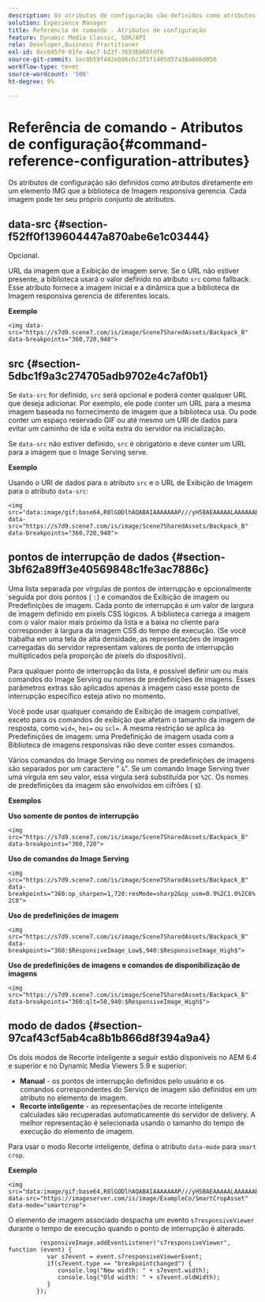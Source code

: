 ```yaml
---
description: Os atributos de configuração são definidos como atributos diretamente em um elemento IMG que a biblioteca de Imagem responsiva gerencia. Cada imagem pode ter seu próprio conjunto de atributos.
solution: Experience Manager
title: Referência de comando - Atributos de configuração
feature: Dynamic Media Classic, SDK/API
role: Developer,Business Practitioner
exl-id: 8cc645f8-03fe-4ac7-b23f-36536b60fdf6
source-git-commit: 1ec8b59f442eb96c6c3f5f1405d57a38a86bd056
workflow-type: tm+mt
source-wordcount: '500'
ht-degree: 0%

---
```


# Referência de comando - Atributos de configuração{#command-reference-configuration-attributes}

Os atributos de configuração são definidos como atributos diretamente em um elemento IMG que a biblioteca de Imagem responsiva gerencia. Cada imagem pode ter seu próprio conjunto de atributos.

## data-src {#section-f52ff0f139604447a870abe6e1c03444}

Opcional.

URL da imagem que a Exibição de imagem serve. Se o URL não estiver presente, a biblioteca usará o valor definido no atributo `src` como fallback. Esse atributo fornece a imagem inicial e a dinâmica que a biblioteca de Imagem responsiva gerencia de diferentes locais.

**Exemplo**

```
<img data-src="https://s7d9.scene7.com/is/image/Scene7SharedAssets/Backpack_B" data-breakpoints="360,720,940">
```

## src {#section-5dbc1f9a3c274705adb9702e4c7af0b1}

Se `data-src` for definido, `src` será opcional e poderá conter qualquer URL que deseja adicionar. Por exemplo, ele pode conter um URL para a mesma imagem baseada no fornecimento de imagem que a biblioteca usa. Ou pode conter um espaço reservado GIF ou até mesmo um URI de dados para evitar um caminho de ida e volta extra do servidor na inicialização.

Se `data-src` não estiver definido, `src` é obrigatório e deve conter um URL para a imagem que o Image Serving serve.

**Exemplo**

Usando o URI de dados para o atributo `src` e o URL de Exibição de Imagem para o atributo `data-src`:

```
<img src="data:image/gif;base64,R0lGODlhAQABAIAAAAAAAP///yH5BAEAAAAALAAAAAABAAEAAAIBRAA7" data-src="https://s7d9.scene7.com/is/image/Scene7SharedAssets/Backpack_B" data-breakpoints="360,720,940">
```

## pontos de interrupção de dados {#section-3bf62a89ff3e40569848c1fe3ac7886c}

Uma lista separada por vírgulas de pontos de interrupção e opcionalmente seguida por dois pontos ( `:`) e comandos de Exibição de imagem ou Predefinições de imagem. Cada ponto de interrupção é um valor de largura de imagem definido em pixels CSS lógicos. A biblioteca carrega a imagem com o valor maior mais próximo da lista e a baixa no cliente para corresponder à largura da imagem CSS do tempo de execução. (Se você trabalha em uma tela de alta densidade, as representações de imagem carregadas do servidor representam valores de ponto de interrupção multiplicados pela proporção de pixels do dispositivo).

Para qualquer ponto de interrupção da lista, é possível definir um ou mais comandos do Image Serving ou nomes de predefinições de imagens. Esses parâmetros extras são aplicados apenas à imagem caso esse ponto de interrupção específico esteja ativo no momento.

Você pode usar qualquer comando de Exibição de imagem compatível, exceto para os comandos de exibição que afetam o tamanho da imagem de resposta, como `wid=`, `hei=` ou `scl=`. A mesma restrição se aplica às Predefinições de imagem: uma Predefinição de imagem usada com a Biblioteca de imagens responsivas não deve conter esses comandos.

Vários comandos do Image Serving ou nomes de predefinições de imagens são separados por um caractere &quot; `&`&quot;. Se um comando Image Serving tiver uma vírgula em seu valor, essa vírgula será substituída por `%2C`. Os nomes de predefinições da imagem são envolvidos em cifrões ( `$`).

**Exemplos**

**Uso somente de pontos de interrupção**

`<img src="https://s7d9.scene7.com/is/image/Scene7SharedAssets/Backpack_B" data-breakpoints="360,720">`

**Uso de comandos do Image Serving**

`<img src="https://s7d9.scene7.com/is/image/Scene7SharedAssets/Backpack_B" data-breakpoints="360:op_sharpen=1,720:resMode=sharp2&op_usm=0.9%2C1.0%2C8%2C0">`

**Uso de predefinições de imagem**

`<img src="https://s7d9.scene7.com/is/image/Scene7SharedAssets/Backpack_B" data-breakpoints="360:$ResponsiveImage_Low$,940:$ResponsiveImage_High$">`

**Uso de predefinições de imagens e comandos de disponibilização de imagens**

`<img src="https://s7d9.scene7.com/is/image/Scene7SharedAssets/Backpack_B" data-breakpoints="360:qlt=50,940:$ResponsiveImage_High$">`

## modo de dados {#section-97caf43cf5ab4ca8b1b866d8f394a9a4}

Os dois modos de Recorte inteligente a seguir estão disponíveis no AEM 6.4 e superior e no Dynamic Media Viewers 5.9 e superior:

* **Manual**  - os pontos de interrupção definidos pelo usuário e os comandos correspondentes do Serviço de imagem são definidos em um atributo no elemento de imagem.
* **Recorte inteligente**  - as representações de recorte inteligente calculadas são recuperadas automaticamente do servidor de delivery. A melhor representação é selecionada usando o tamanho do tempo de execução do elemento de imagem.

Para usar o modo Recorte inteligente, defina o atributo `data-mode` para `smart crop`.

**Exemplo**

```
<img 
src="data:image/gif;base64,R0lGODlhAQABAIAAAAAAAP///yH5BAEAAAAALAAAAAABAAEAAAIBRAA7" 
data-src="https://imageserver.com/is/image/ExampleCo/SmartCropAsset" 
data-mode="smartcrop">
```

O elemento de imagem associado despacha um evento `s7responsiveViewer` durante o tempo de execução quando o ponto de interrupção é alterado.

```
         responsiveImage.addEventListener("s7responsiveViewer", function (event) { 
           var s7event = event.s7responsiveViewerEvent; 
           if(s7event.type == "breakpointchanged") { 
              console.log("New width: " + s7event.width); 
              console.log("Old width: " + s7event.oldWidth); 
           } 
        });
```
